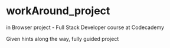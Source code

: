 # workAround_project
in Browser project - Full Stack Developer course at Codecademy

Given hints along the way, fully guided project
